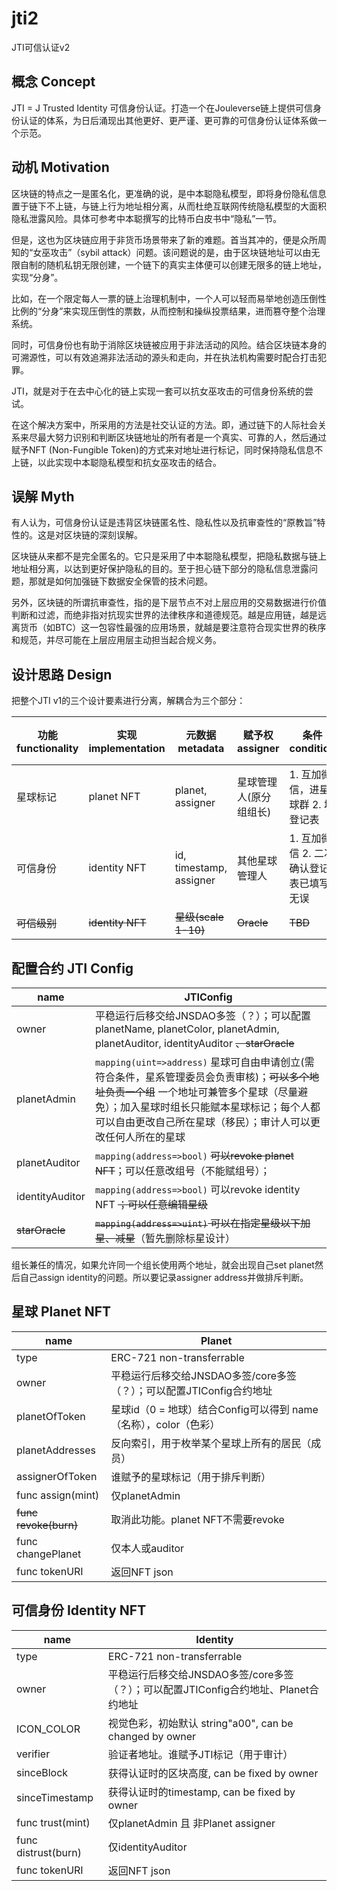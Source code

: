 # jti2

JTI可信认证v2

## 概念 Concept

JTI = J Trusted Identity 可信身份认证。打造一个在Jouleverse链上提供可信身份认证的体系，为日后涌现出其他更好、更严谨、更可靠的可信身份认证体系做一个示范。

## 动机 Motivation

区块链的特点之一是匿名化，更准确的说，是中本聪隐私模型，即将身份隐私信息置于链下不上链，与链上行为地址相分离，从而杜绝互联网传统隐私模型的大面积隐私泄露风险。具体可参考中本聪撰写的比特币白皮书中“隐私”一节。

但是，这也为区块链应用于非货币场景带来了新的难题。首当其冲的，便是众所周知的“女巫攻击”（sybil attack）问题。该问题说的是，由于区块链地址可以由无限自制的随机私钥无限创建，一个链下的真实主体便可以创建无限多的链上地址，实现“分身”。

比如，在一个限定每人一票的链上治理机制中，一个人可以轻而易举地创造压倒性比例的“分身”来实现压倒性的票数，从而控制和操纵投票结果，进而篡夺整个治理系统。

同时，可信身份也有助于消除区块链被应用于非法活动的风险。结合区块链本身的可溯源性，可以有效追溯非法活动的源头和走向，并在执法机构需要时配合打击犯罪。

JTI，就是对于在去中心化的链上实现一套可以抗女巫攻击的可信身份系统的尝试。

在这个解决方案中，所采用的方法是社交认证的方法。即，通过链下的人际社会关系来尽最大努力识别和判断区块链地址的所有者是一个真实、可靠的人，然后通过赋予NFT (Non-Fungible Token)的方式来对地址进行标记，同时保持隐私信息不上链，以此实现中本聪隐私模型和抗女巫攻击的结合。

## 误解 Myth

有人认为，可信身份认证是违背区块链匿名性、隐私性以及抗审查性的“原教旨”特性的。这是对区块链的深刻误解。

区块链从来都不是完全匿名的。它只是采用了中本聪隐私模型，把隐私数据与链上地址相分离，以达到更好保护隐私的目的。至于担心链下部分的隐私信息泄露问题，那就是如何加强链下数据安全保管的技术问题。

另外，区块链的所谓抗审查性，指的是下层节点不对上层应用的交易数据进行价值判断和过滤，而绝非指对抗现实世界的法律秩序和道德规范。越是应用链，越是远离货币（如BTC）这一包容性最强的应用场景，就越是要注意符合现实世界的秩序和规范，并尽可能在上层应用层主动担当起合规义务。

## 设计思路 Design

把整个JTI v1的三个设计要素进行分离，解耦合为三个部分：

功能 functionality | 实现 implementation | 元数据 metadata | 赋予权 assigner | 条件 condition | 修改/撤销权 modifier
-|-|-|-|-|-
星球标记 | planet NFT | planet, assigner | 星球管理人(原分组组长) | 1. 互加微信，进星球群 2. 填登记表 | 审计人
可信身份 | identity NFT | id, timestamp, assigner | 其他星球管理人 | 1. 互加微信 2. 二次确认登记表已填写无误 | 审计人
<del>可信级别</del> | <del>identity NFT</del> | <del>星级(scale 1-10)</del> | <del>Oracle</del> | <del>TBD</del> | <del>审计人</del>

## 配置合约 JTI Config

name | JTIConfig
-|-
owner | 平稳运行后移交给JNSDAO多签（？）；可以配置planetName, planetColor, planetAdmin, planetAuditor, identityAuditor <del>、starOracle</del>
planetAdmin | ```mapping(uint=>address)``` 星球可自由申请创立(需符合条件，星系管理委员会负责审核)；<del>可以多个地址负责一个组</del> 一个地址可兼管多个星球（尽量避免）；加入星球时组长只能赋本星球标记；每个人都可以自由更改自己所在星球（移民）；审计人可以更改任何人所在的星球
planetAuditor | ```mapping(address=>bool)``` <del>可以revoke planet NFT</del>；可以任意改组号（不能赋组号）；
identityAuditor | ```mapping(address=>bool)``` 可以revoke identity NFT <del>；可以任意编辑星级</del>
<del>starOracle</del> | <del>```mapping(address=>uint)``` 可以在指定星级以下加星、减星</del>（暂先删除标星设计）

组长兼任的情况，如果允许同一个组长使用两个地址，就会出现自己set planet然后自己assign identity的问题。所以要记录assigner address并做排斥判断。

## 星球 Planet NFT

name | Planet
-|-
type | ERC-721 non-transferrable
owner | 平稳运行后移交给JNSDAO多签/core多签（？）；可以配置JTIConfig合约地址
planetOfToken | 星球id（0 = 地球）结合Config可以得到 name（名称），color（色彩）
planetAddresses | 反向索引，用于枚举某个星球上所有的居民（成员）
assignerOfToken | 谁赋予的星球标记（用于排斥判断）
func assign(mint) | 仅planetAdmin
<del>func revoke(burn)</del> | 取消此功能。planet NFT不需要revoke
func changePlanet | 仅本人或auditor
func tokenURI | 返回NFT json

## 可信身份 Identity NFT

name | Identity
-|-
type | ERC-721 non-transferrable
owner | 平稳运行后移交给JNSDAO多签/core多签（？）；可以配置JTIConfig合约地址、Planet合约地址
ICON_COLOR | 视觉色彩，初始默认 string"a00", can be changed by owner
verifier | 验证者地址。谁赋予JTI标记（用于审计）
sinceBlock | 获得认证时的区块高度, can be fixed by owner 
sinceTimestamp | 获得认证时的timestamp, can be fixed by owner
func trust(mint) | 仅planetAdmin 且 非Planet assigner
func distrust(burn) | 仅identityAuditor 
func tokenURI | 返回NFT json

